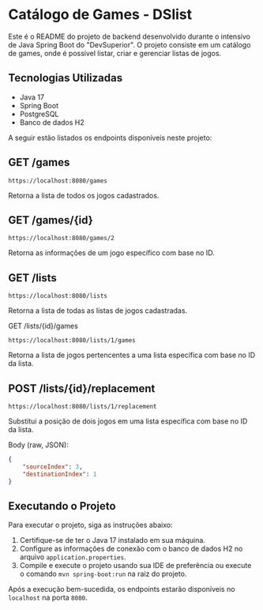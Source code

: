 # Catálogo de Games - DSlist

Este é o README do projeto de backend desenvolvido durante o intensivo de Java Spring Boot do "DevSuperior". O projeto consiste em um catálogo de games, onde é possível listar, criar e gerenciar listas de jogos.

## Tecnologias Utilizadas

- Java 17
- Spring Boot
- PostgreSQL
- Banco de dados H2

A seguir estão listados os endpoints disponíveis neste projeto:

## GET /games
```
https://localhost:8080/games
```
Retorna a lista de todos os jogos cadastrados.

## GET /games/{id}
```
https://localhost:8080/games/2
```
Retorna as informações de um jogo específico com base no ID.

## GET /lists
```
https://localhost:8080/lists
```
Retorna a lista de todas as listas de jogos cadastradas.

GET /lists/{id}/games
```
https://localhost:8080/lists/1/games
```
Retorna a lista de jogos pertencentes a uma lista específica com base no ID da lista.

## POST /lists/{id}/replacement
```
https://localhost:8080/lists/1/replacement
```
Substitui a posição de dois jogos em uma lista específica com base no ID da lista.

Body (raw, JSON):
```json
{
    "sourceIndex": 3,
    "destinationIndex": 1
}
```

## Executando o Projeto

Para executar o projeto, siga as instruções abaixo:

1. Certifique-se de ter o Java 17 instalado em sua máquina.
2. Configure as informações de conexão com o banco de dados H2 no arquivo `application.properties`.
3. Compile e execute o projeto usando sua IDE de preferência ou execute o comando `mvn spring-boot:run` na raiz do projeto.

Após a execução bem-sucedida, os endpoints estarão disponíveis no `localhost` na porta `8080`.
